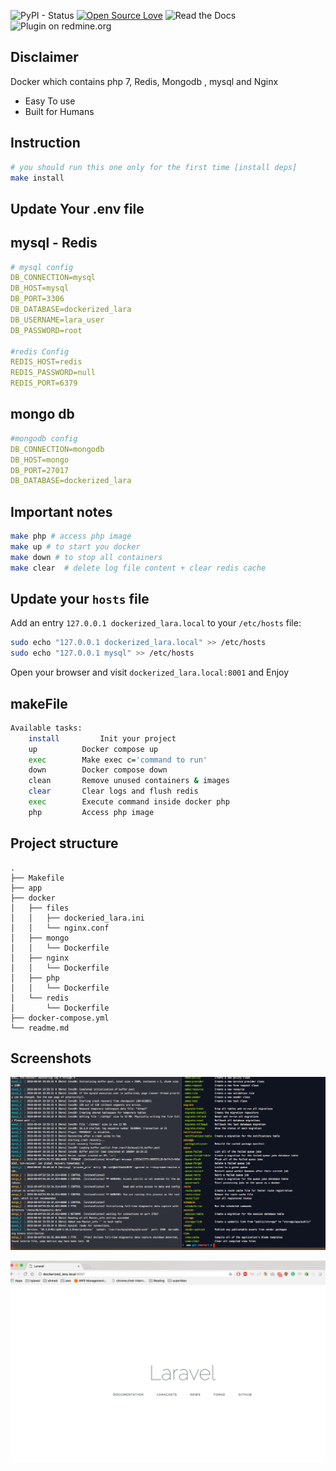 ![PyPI - Status](https://img.shields.io/pypi/status/Django.svg) [![Open Source Love](https://badges.frapsoft.com/os/v2/open-source.svg?v=103)](https://github.com/ellerbrock/open-source-badges/) ![Read the Docs](https://img.shields.io/readthedocs/pip.svg) 
![Plugin on redmine.org](https://img.shields.io/redmine/plugin/rating/redmine_xlsx_format_issue_exporter.svg)


## Disclaimer
Docker which contains  php 7, Redis, Mongodb , mysql and Nginx 
- Easy To use 
- Built for Humans 


## Instruction 
```bash
# you should run this one only for the first time [install deps]
make install

```    

## Update Your .env file 

## mysql - Redis 
```yaml
# mysql config 
DB_CONNECTION=mysql
DB_HOST=mysql
DB_PORT=3306
DB_DATABASE=dockerized_lara
DB_USERNAME=lara_user
DB_PASSWORD=root

#redis Config 
REDIS_HOST=redis
REDIS_PASSWORD=null
REDIS_PORT=6379
```
## mongo db
```yaml
#mongodb config 
DB_CONNECTION=mongodb
DB_HOST=mongo
DB_PORT=27017
DB_DATABASE=dockerized_lara
```
     
## Important notes
```bash
make php # access php image 
make up # to start you docker
make down # to stop all containers 
make clear  # delete log file content + clear redis cache
```   
  
## Update your `hosts` file 

Add an entry `127.0.0.1 dockerized_lara.local` to your `/etc/hosts` file:
```bash
sudo echo "127.0.0.1 dockerized_lara.local" >> /etc/hosts
sudo echo "127.0.0.1 mysql" >> /etc/hosts
```

Open your browser and visit `dockerized_lara.local:8001` and Enjoy 


## makeFile
```bash 
Available tasks:
    install 		Init your project
    up 			Docker compose up
    exec 		Make exec c='command to run'
    down 		Docker compose down
    clean 		Remove unused containers & images
    clear 		Clear logs and flush redis
    exec 		Execute command inside docker php
    php 		Access php image
```

## Project structure
```
.
├── Makefile
├── app
├── docker
│   ├── files
│   │   ├── dockeried_lara.ini
│   │   └── nginx.conf
│   ├── mongo
│   │   └── Dockerfile
│   ├── nginx
│   │   └── Dockerfile
│   ├── php
│   │   └── Dockerfile
│   └── redis
│       └── Dockerfile
├── docker-compose.yml
└── readme.md

```
## Screenshots
![ScreenShot](https://raw.githubusercontent.com/ahmedfaragmostafa/dockerized_lara/master/images/Screen%20Shot%202018-08-05%20at%2012.00.14%20AM.png)

![ScreenShot](https://raw.githubusercontent.com/ahmedfaragmostafa/dockerized_lara/master/images/Screen%20Shot%202018-08-05%20at%2012.00.51%20AM.png)


